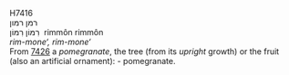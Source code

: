 <body>
  <p>H7416<br>  רמּן    רמּון  <br> רִמּוֹן  רִמּוֹן  ‎  rimmôn  rimmôn  <br><i>rim-mone‘,</i> <i>rim-mone‘ </i><br>From <a href="h7426.htm">7426</a>  a <i>pomegranate</i>, the tree (from its <i>upright</i> growth) or the fruit (also an artificial ornament): - pomegranate.<br></p>
 </body>
